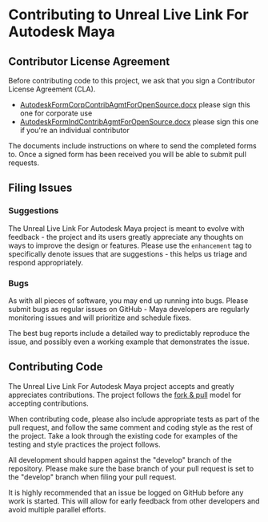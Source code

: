 # Contributing to Unreal Live Link For Autodesk Maya

## Contributor License Agreement #
Before contributing code to this project, we ask that you sign a Contributor License Agreement (CLA).

+ [AutodeskFormCorpContribAgmtForOpenSource.docx](AutodeskFormCorpContribAgmtForOpenSource.docx) please sign this one for corporate use
+ [AutodeskFormIndContribAgmtForOpenSource.docx](AutodeskFormIndContribAgmtForOpenSource.docx) please sign this one if you're an individual contributor

The documents include instructions on where to send the completed forms to.  Once a signed form has been received you will be able to submit pull requests.


## Filing Issues

### Suggestions

The Unreal Live Link For Autodesk Maya project is meant to evolve with feedback - the project and its users greatly appreciate any thoughts on ways to improve the design or features. Please use the `enhancement` tag to specifically denote issues that are suggestions - this helps us triage and respond appropriately.

### Bugs

As with all pieces of software, you may end up running into bugs. Please submit bugs as regular issues on GitHub - Maya developers are regularly monitoring issues and will prioritize and schedule fixes.

The best bug reports include a detailed way to predictably reproduce the issue, and possibly even a working example that demonstrates the issue.

## Contributing Code

The Unreal Live Link For Autodesk Maya project accepts and greatly appreciates contributions. The project follows the [fork & pull](https://help.github.com/articles/using-pull-requests/#fork--pull) model for accepting contributions.

When contributing code, please also include appropriate tests as part of the pull request, and follow the same comment and coding style as the rest of the project. Take a look through the existing code for examples of the testing and style practices the project follows.

All development should happen against the "develop" branch of the repository. Please make sure the base branch of your pull request is set to the "develop" branch when filing your pull request.

It is highly recommended that an issue be logged on GitHub before any work is started.  This will allow for early feedback from other developers and avoid multiple parallel efforts.
